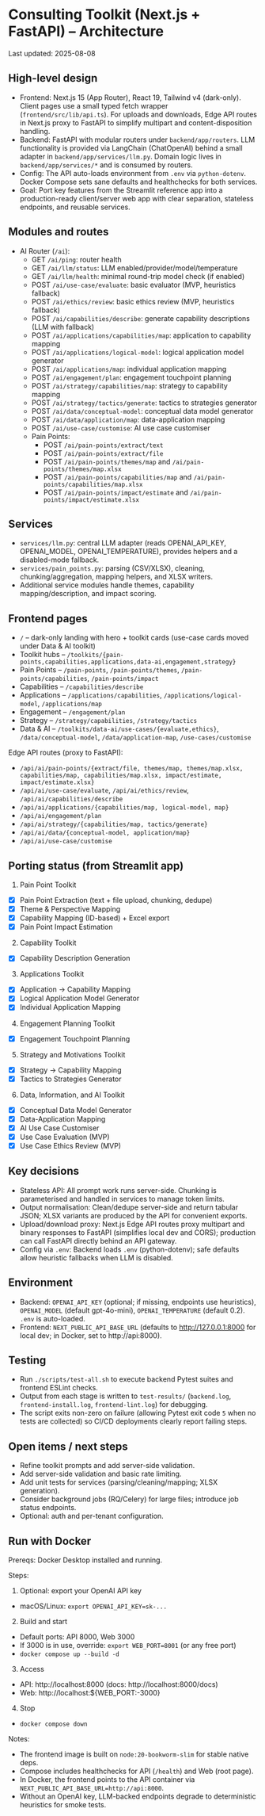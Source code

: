 # Consulting Toolkit (Next.js + FastAPI) – Architecture

Last updated: 2025-08-08

## High-level design

- Frontend: Next.js 15 (App Router), React 19, Tailwind v4 (dark-only). Client pages use a small typed fetch wrapper (`frontend/src/lib/api.ts`). For uploads and downloads, Edge API routes in Next.js proxy to FastAPI to simplify multipart and content-disposition handling.
- Backend: FastAPI with modular routers under `backend/app/routers`. LLM functionality is provided via LangChain (ChatOpenAI) behind a small adapter in `backend/app/services/llm.py`. Domain logic lives in `backend/app/services/*` and is consumed by routers.
- Config: The API auto-loads environment from `.env` via `python-dotenv`. Docker Compose sets sane defaults and healthchecks for both services.
- Goal: Port key features from the Streamlit reference app into a production-ready client/server web app with clear separation, stateless endpoints, and reusable services.

## Modules and routes

- AI Router (`/ai`):
  - GET `/ai/ping`: router health
  - GET `/ai/llm/status`: LLM enabled/provider/model/temperature
  - GET `/ai/llm/health`: minimal round-trip model check (if enabled)
  - POST `/ai/use-case/evaluate`: basic evaluator (MVP, heuristics fallback)
  - POST `/ai/ethics/review`: basic ethics review (MVP, heuristics fallback)
  - POST `/ai/capabilities/describe`: generate capability descriptions (LLM with fallback)
  - POST `/ai/applications/capabilities/map`: application to capability mapping
  - POST `/ai/applications/logical-model`: logical application model generator
  - POST `/ai/applications/map`: individual application mapping
  - POST `/ai/engagement/plan`: engagement touchpoint planning
  - POST `/ai/strategy/capabilities/map`: strategy to capability mapping
  - POST `/ai/strategy/tactics/generate`: tactics to strategies generator
  - POST `/ai/data/conceptual-model`: conceptual data model generator
  - POST `/ai/data/application/map`: data-application mapping
  - POST `/ai/use-case/customise`: AI use case customiser
  - Pain Points:
    - POST `/ai/pain-points/extract/text`
    - POST `/ai/pain-points/extract/file`
    - POST `/ai/pain-points/themes/map` and `/ai/pain-points/themes/map.xlsx`
    - POST `/ai/pain-points/capabilities/map` and `/ai/pain-points/capabilities/map.xlsx`
    - POST `/ai/pain-points/impact/estimate` and `/ai/pain-points/impact/estimate.xlsx`

## Services

- `services/llm.py`: central LLM adapter (reads OPENAI_API_KEY, OPENAI_MODEL, OPENAI_TEMPERATURE), provides helpers and a disabled-mode fallback.
- `services/pain_points.py`: parsing (CSV/XLSX), cleaning, chunking/aggregation, mapping helpers, and XLSX writers.
- Additional service modules handle themes, capability mapping/description, and impact scoring.

## Frontend pages

- `/` – dark-only landing with hero + toolkit cards (use-case cards moved under Data & AI toolkit)
- Toolkit hubs – `/toolkits/{pain-points,capabilities,applications,data-ai,engagement,strategy}`
- Pain Points – `/pain-points`, `/pain-points/themes`, `/pain-points/capabilities`, `/pain-points/impact`
- Capabilities – `/capabilities/describe`
- Applications – `/applications/capabilities`, `/applications/logical-model`, `/applications/map`
- Engagement – `/engagement/plan`
- Strategy – `/strategy/capabilities`, `/strategy/tactics`
- Data & AI – `/toolkits/data-ai/use-cases/{evaluate,ethics}`, `/data/conceptual-model`, `/data/application-map`, `/use-cases/customise`

Edge API routes (proxy to FastAPI):
- `/api/ai/pain-points/{extract/file, themes/map, themes/map.xlsx, capabilities/map, capabilities/map.xlsx, impact/estimate, impact/estimate.xlsx}`
- `/api/ai/use-case/evaluate`, `/api/ai/ethics/review`, `/api/ai/capabilities/describe`
- `/api/ai/applications/{capabilities/map, logical-model, map}`
- `/api/ai/engagement/plan`
- `/api/ai/strategy/{capabilities/map, tactics/generate}`
- `/api/ai/data/{conceptual-model, application/map}`
- `/api/ai/use-case/customise`

## Porting status (from Streamlit app)

1) Pain Point Toolkit
- [x] Pain Point Extraction (text + file upload, chunking, dedupe)
- [x] Theme & Perspective Mapping
- [x] Capability Mapping (ID-based) + Excel export
- [x] Pain Point Impact Estimation

2) Capability Toolkit
- [x] Capability Description Generation

3) Applications Toolkit
 - [x] Application → Capability Mapping
 - [x] Logical Application Model Generator
 - [x] Individual Application Mapping

4) Engagement Planning Toolkit
 - [x] Engagement Touchpoint Planning

5) Strategy and Motivations Toolkit
 - [x] Strategy → Capability Mapping
 - [x] Tactics to Strategies Generator

6) Data, Information, and AI Toolkit
 - [x] Conceptual Data Model Generator
 - [x] Data-Application Mapping
 - [x] AI Use Case Customiser
  - [x] Use Case Evaluation (MVP)
  - [x] Use Case Ethics Review (MVP)

## Key decisions

- Stateless API: All prompt work runs server-side. Chunking is parameterised and handled in services to manage token limits.
- Output normalisation: Clean/dedupe server-side and return tabular JSON; XLSX variants are produced by the API for convenient exports.
- Upload/download proxy: Next.js Edge API routes proxy multipart and binary responses to FastAPI (simplifies local dev and CORS); production can call FastAPI directly behind an API gateway.
- Config via `.env`: Backend loads `.env` (python-dotenv); safe defaults allow heuristic fallbacks when LLM is disabled.

## Environment

- Backend: `OPENAI_API_KEY` (optional; if missing, endpoints use heuristics), `OPENAI_MODEL` (default gpt-4o-mini), `OPENAI_TEMPERATURE` (default 0.2). `.env` is auto-loaded.
- Frontend: `NEXT_PUBLIC_API_BASE_URL` (defaults to http://127.0.0.1:8000 for local dev; in Docker, set to http://api:8000).

## Testing

- Run `./scripts/test-all.sh` to execute backend Pytest suites and frontend ESLint checks.
- Output from each stage is written to `test-results/` (`backend.log`, `frontend-install.log`, `frontend-lint.log`) for debugging.
- The script exits non-zero on failure (allowing Pytest exit code `5` when no tests are collected) so CI/CD deployments clearly report failing steps.

## Open items / next steps

 - Refine toolkit prompts and add server-side validation.
- Add server-side validation and basic rate limiting.
- Add unit tests for services (parsing/cleaning/mapping; XLSX generation).
- Consider background jobs (RQ/Celery) for large files; introduce job status endpoints.
- Optional: auth and per-tenant configuration.

## Run with Docker

Prereqs: Docker Desktop installed and running.

Steps:
1) Optional: export your OpenAI API key
  - macOS/Linux: `export OPENAI_API_KEY=sk-...`
2) Build and start
  - Default ports: API 8000, Web 3000
  - If 3000 is in use, override: `export WEB_PORT=8001` (or any free port)
  - `docker compose up --build -d`
3) Access
  - API: http://localhost:8000 (docs: http://localhost:8000/docs)
  - Web: http://localhost:${WEB_PORT:-3000}
4) Stop
  - `docker compose down`

Notes:
- The frontend image is built on `node:20-bookworm-slim` for stable native deps.
- Compose includes healthchecks for API (`/health`) and Web (root page).
- In Docker, the frontend points to the API container via `NEXT_PUBLIC_API_BASE_URL=http://api:8000`.
- Without an OpenAI key, LLM-backed endpoints degrade to deterministic heuristics for smoke tests.
